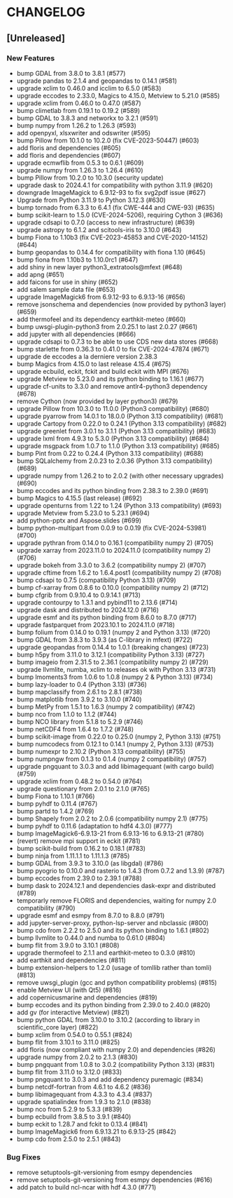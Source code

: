 # CHANGELOG

## [Unreleased]

### New Features

- bump GDAL from 3.8.0 to 3.8.1 (#577)
- upgrade pandas to 2.1.4 and geopandas to 0.14.1 (#581)
- upgrade xclim to 0.46.0 and icclim to 6.5.0 (#583)
- upgrade eccodes to 2.33.0, Magics to 4.15.0, Metview to 5.21.0 (#585)
- upgrade xclim from 0.46.0 to 0.47.0 (#587)
- bump climetlab from 0.19.1 to 0.19.2 (#589)
- bump GDAL to 3.8.3 and networkx to 3.2.1 (#591)
- bump numpy from 1.26.2 to 1.26.3 (#593)
- add openpyxl, xlsxwriter and odswriter (#595)
- bump Pillow from 10.1.0 to 10.2.0 (fix CVE-2023-50447) (#603)
- add floris and dependencies (#605)
- add floris and dependencies (#607)
- upgrade ecmwflib from 0.5.3 to 0.6.1 (#609)
- upgrade numpy from 1.26.3 to 1.26.4 (#610)
- bump Pillow from 10.2.0 to 10.3.0 (security update)
- upgrade dask to 2024.4.1 for compatibility with python 3.11.9 (#620)
- downgrade ImageMagick to 6.9.12-93 to fix svg2pdf issue (#627)
- Upgrade from Python 3.11.9 to Python 3.12.3 (#630)
- bump tornado from 6.3.3 to 6.4.1 (fix CWE-444 and CWE-93) (#635)
- bump scikit-learn to 1.5.0 (CVE-2024-5206), requiring Cython 3 (#636)
- upgrade cdsapi to 0.7.0 (access to new infrastructure) (#639)
- upgrade astropy to 6.1.2 and scitools-iris to 3.10.0 (#643)
- bump Fiona to 1.10b3 (fix CVE-2023-45853 and CVE-2020-14152) (#644)
- bump geopandas to 0.14.4 for compatibility with fiona 1.10 (#645)
- bump fiona from 1.10b3 to 1.10.0rc1 (#647)
- add shiny in new layer python3_extratools@mfext (#648)
- add apng (#651)
- add faicons for use in shiny (#652)
- add salem sample data file (#653)
- upgrade ImageMagick6 from 6.9.12-93 to 6.9.13-16 (#656)
- remove jsonschema and dependencies (now provided by python3 layer) (#659)
- add thermofeel and its dependency earthkit-meteo (#660)
- bump uwsgi-plugin-python3 from 2.0.25.1 to last 2.0.27 (#661)
- add jupyter with all dependencies (#666)
- upgrade cdsapi to 0.7.3 to be able to use CDS new data stores (#668)
- bump starlette from 0.36.3 to 0.41.0 to fix CVE-2024-47874 (#671)
- upgrade de eccodes a la derniere version 2.38.3
- bump Magics from 4.15.0 to last release 4.15.4 (#675)
- upgrade ecbuild, eckit, fckit and build eckit with MPI (#676)
- upgrade Metview to 5.23.0 and its python binding to 1.16.1 (#677)
- upgrade cf-units to 3.3.0 and remove antlr4-python3 dependency (#678)
- remove Cython (now provided by layer python3) (#679)
- upgrade Pillow from 10.3.0 to 11.0.0 (Python3 compatibility) (#680)
- upgrade pyarrow from 14.0.1 to 18.0.0 (Python 3.13 compatibility) (#681)
- upgrade Cartopy from 0.22.0 to 0.24.1 (Python 3.13 compatibility) (#682)
- upgrade greenlet from 3.0.1 to 3.1.1 (Python 3.13 compatibility) (#683)
- upgrade lxml from 4.9.3 to 5.3.0 (Python 3.13 compatibility) (#684)
- upgrade msgpack from 1.0.7 to 1.1.0 (Python 3.13 compatibility) (#685)
- bump Pint from 0.22 to 0.24.4 (Python 3.13 compatibility) (#688)
- bump SQLalchemy from 2.0.23 to 2.0.36 (Python 3.13 compatibility) (#689)
- upgrade numpy from 1.26.2 to to 2.0.2 (with other necessary upgrades) (#690)
- bump eccodes and its python binding from 2.38.3 to 2.39.0 (#691)
- bump Magics to 4.15.5 (last release) (#692)
- upgrade openturns from 1.22 to 1.24 (Python 3.13 compatibility) (#693)
- upgrade Metview from 5.23.0 to 5.23.1 (#694)
- add python-pptx and Aspose.slides (#699)
- bump python-multipart from 0.0.9 to 0.0.19 (fix CVE-2024-53981) (#700)
- upgrade pythran from 0.14.0 to 0.16.1 (compatibility numpy 2) (#705)
- upgrade xarray from 2023.11.0 to 2024.11.0 (compatibility numpy 2) (#706)
- upgrade bokeh from 3.3.0 to 3.6.2 (compatibility numpy 2) (#707)
- upgrade cftime from 1.6.2 to 1.6.4.post1 (compatibility numpy 2) (#708)
- bump cdsapi to 0.7.5 (compatibility Python 3.13) (#709)
- bump cf-xarray from 0.8.6 to 0.10.0 (compatibility numpy 2) (#712)
- bump cfgrib from 0.9.10.4 to 0.9.14.1 (#713)
- upgrade contourpy to 1.3.1 and pybind11 to 2.13.6 (#714)
- upgrade dask and distributed to 2024.12.0 (#716)
- upgrade esmf and its python binding from 8.6.0 to 8.7.0 (#717)
- upgrade fastparquet from 2023.10.1 to 2024.11.0 (#718)
- bump folium from 0.14.0 to 0.19.1 (numpy 2 and Python 3.13) (#720)
- bump GDAL from 3.8.3 to 3.9.3 (as C-library in mfext) (#722)
- upgrade geopandas from 0.14.4 to 1.0.1 (breaking changes) (#723)
- bump h5py from 3.11.0 to 3.12.1 (compatibility Python 3.13) (#727)
- bump imageio from 2.31.5 to 2.36.1 (compatibility numpy 2) (#729)
- upgrade llvmlite, numba, xclim to releases ok with Python 3.13 (#731)
- bump lmoments3 from 1.0.6 to 1.0.8 (numpy 2 & Python 3.13) (#734)
- bump lazy-loader to 0.4 (Python 3.13) (#736)
- bump mapclassify from 2.6.1 to 2.8.1 (#738)
- bump matplotlib from 3.9.2 to 3.10.0 (#740)
- bump MetPy from 1.5.1 to 1.6.3 (numpy 2 compatibility) (#742)
- bump nco from 1.1.0 to 1.1.2 (#744)
- bump NCO library from 5.1.8 to 5.2.9 (#746)
- bump netCDF4 from 1.6.4 to 1.7.2 (#748)
- bump scikit-image from 0.22.0 to 0.25.0 (numpy 2, Python 3.13) (#751)
- bump numcodecs from 0.12.1 to 0.14.1 (numpy 2, Python 3.13) (#753)
- bump numexpr to 2.10.2 (Python 3.13 compatibility) (#755)
- bump numpngw from 0.1.3 to 0.1.4 (numpy 2 compatibility) (#757)
- upgrade pngquant to 3.0.3 and add libimagequant (with cargo build) (#759)
- upgrade xclim from 0.48.2 to 0.54.0 (#764)
- upgrade questionary from 2.0.1 to 2.1.0 (#765)
- bump Fiona to 1.10.1 (#766)
- bump pyhdf to 0.11.4 (#767)
- bump partd to 1.4.2 (#769)
- bump Shapely from 2.0.2 to 2.0.6 (compatibility numpy 2.1) (#775)
- bump pyhdf to 0.11.6 (adaptation to hdf4 4.3.0) (#777)
- bump ImageMagick6-6.9.13-21 from 6.9.13-16 to 6.9.13-21 (#780)
- (revert) remove mpi support in eckit (#781)
- bump scikit-build from 0.16.2 to 0.18.1 (#783)
- bump ninja from 1.11.1.1 to 1.11.1.3 (#785)
- bump GDAL from 3.9.3 to 3.10.0 (as libgdal) (#786)
- bump pyogrio to 0.10.0 and rasterio to 1.4.3 (from 0.7.2 and 1.3.9) (#787)
- bump eccodes from 2.39.0 to 2.39.1 (#788)
- bump dask to 2024.12.1 and dependencies dask-expr and distributed (#789)
- temporarly remove FLORIS and dependencies, waiting for numpy 2.0 compatibility (#790)
- upgrade esmf and esmpy from 8.7.0 to 8.8.0 (#791)
- add jupyter-server-proxy, python-lsp-server and nbclassic (#800)
- bump cdo from 2.2.2 to 2.5.0 and its python binding to 1.6.1 (#802)
- bump llvmlite to 0.44.0 and numba to 0.61.0 (#804)
- bump flit from 3.9.0 to 3.10.1 (#808)
- upgrade thermofeel to 2.1.1 and earthkit-meteo to 0.3.0 (#810)
- add earthkit and dependencies (#811)
- bump extension-helpers to 1.2.0 (usage of tomllib rather than tomli) (#813)
- remove uwsgi_plugin (gcc and python compatibility problems) (#815)
- enable Metview UI (with Qt5) (#816)
- add copernicusmarine and dependencies (#819)
- bump eccodes and its python binding from 2.39.0 to 2.40.0 (#820)
- add gv (for interactive Metview) (#821)
- bump python GDAL from 3.10.0 to 3.10.2 (according to library in scientific_core layer) (#822)
- bump xclim from 0.54.0 to 0.55.1 (#824)
- bump flit from 3.10.1 to 3.11.0 (#825)
- add floris (now compliant with numpy 2.0) and dependencies (#826)
- upgrade numpy from 2.0.2 to 2.1.3 (#830)
- bump pngquant from 1.0.8 to 3.0.2 (compatibility Python 3.13) (#831)
- bump flit from 3.11.0 to 3.12.0 (#833)
- bump pngquant to 3.0.3 and add dependency puremagic (#834)
- bump netcdf-fortran from 4.6.1 to 4.6.2 (#836)
- bump libimagequant from 4.3.3 to 4.3.4 (#837)
- upgrade spatialindex from 1.9.3 to 2.1.0 (#838)
- bump nco from 5.2.9 to 5.3.3 (#839)
- bump ecbuild from 3.8.5 to 3.9.1 (#840)
- bump eckit to 1.28.7 and fckit to 0.13.4 (#841)
- bump ImageMagick6 from 6.9.13.21 to 6.9.13-25 (#842)
- bump cdo from 2.5.0 to 2.5.1 (#843)

### Bug Fixes

- remove setuptools-git-versioning from esmpy dependencies
- remove setuptools-git-versioning from esmpy dependencies (#616)
- add patch to build ncl-ncar with hdf 4.3.0 (#771)


